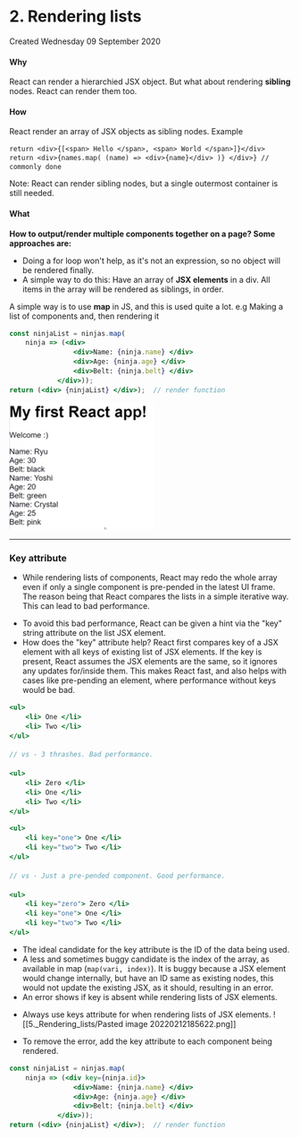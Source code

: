 # 2. Rendering lists
Created Wednesday 09 September 2020

#### Why
React can render a hierarchied JSX object. But what about rendering **sibling** nodes.
React can render them too.

#### How
React render an array of JSX objects as sibling nodes.
Example
```JSX
return <div>{[<span> Hello </span>, <span> World </span>]}</div>
return <div>{names.map( (name) => <div>{name}</div> )} </div>} // commonly done
```

Note: React can render sibling nodes, but a single outermost container is still needed.
#### What
**How to output/render multiple components together on a page? Some approaches are:**
* Doing a for loop won't help, as it's not an expression, so no object will be rendered finally.
* A simple way to do this: Have an array of **JSX elements** in a div. All items in the array will be rendered as siblings, in order.

A simple way is to use **map** in JS, and this is used quite a lot.
e.g Making a list of components and, then rendering it
```jsx
const ninjaList = ninjas.map( 
	ninja => (<div>
				<div>Name: {ninja.name} </div>
				<div>Age: {ninja.age} </div>
				<div>Belt: {ninja.belt} </div>
			</div>));
return (<div> {ninjaList} </div>);	// render function
```
![](5._Rendering_lists/pasted_image001.png)
*****
### Key attribute
* While rendering lists of components, React may redo the whole array even if only a single component is pre-pended in the latest UI frame. The reason being that React compares the lists in a simple iterative way. This can lead to bad performance.
- To avoid this bad performance, React can be given a hint via the "key" string attribute on the list JSX element.
- How does the "key" attribute help? React first compares key of a JSX element with all keys of existing list of JSX elements. If the key is present, React assumes the JSX elements are the same, so it ignores any updates for/inside them. This makes React fast, and also helps with cases like pre-pending an element, where performance without keys would be bad.
```jsx
<ul>
	<li> One </li>
	<li> Two </li>
</ul>

// vs - 3 thrashes. Bad performance.

<ul>
	<li> Zero </li>
	<li> One </li>
	<li> Two </li>
</ul>
```
```jsx
<ul>
	<li key="one"> One </li>
	<li key="two"> Two </li>
</ul>

// vs - Just a pre-pended component. Good performance.

<ul>
	<li key="zero"> Zero </li>
	<li key="one"> One </li>
	<li key="two"> Two </li>
</ul>
```
* The ideal candidate for the key attribute is the ID of the data being used. 
* A less and sometimes buggy candidate is the index of the array, as available in map (`map(vari, index)`). It is buggy because a JSX element would change internally, but have an ID same as existing nodes, this would not update the existing JSX, as it should, resulting in an error.
* An error shows if key is absent while rendering lists of JSX elements.
- Always use keys attribute for when rendering lists of JSX elements.
![[5._Rendering_lists/Pasted image 20220212185622.png]]

* To remove the error, add the key attribute to each component being rendered.

```jsx
const ninjaList = ninjas.map( 
	ninja => (<div key={ninja.id}>
				<div>Name: {ninja.name} </div>
				<div>Age: {ninja.age} </div>
				<div>Belt: {ninja.belt} </div>
			</div>));
return (<div> {ninjaList} </div>);	// render function
```
